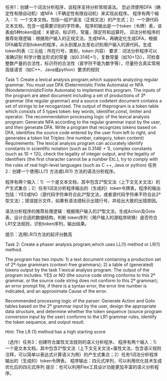 # 
任务1：创建一个词法分析程序，该程序支持分析常规语法。
您必须使用DFA（确定性有限自动机）或NFA（不确定性有限自动机）来实现此程序。 程序有两个输入：1）一个文本文档，包括一组3º语法（正规文法）的产生式；2）一个源代码文本文档，包含一组需要识别的字符串。 程序的输出是一个token（令牌）表，该表由5种token组成：关键词，标识符，常量，限定符和运算符。
词法分析程序的推荐处理逻辑：根据用户输入的正规文法，生成NFA，再确定化生成DFA，根据DFA编写识别token的程序，从头到尾从左至右识别用户输入的源代码，生成token列表（三元组：所在行号，类别，token 内容）
要求：词法分析程序可以 准确识别 科学计数法形式的常量（如0.314E+1），复数常量（如10+12i），可检查整数产量的合法性，标识符的合法性（首字符不能为数字等），尽量符合真实常用高级语言（如C++、Java或python）要求的规则

Task 1: Create a lexical analysis program,which supports analyzing regular grammar.
You must use DFA (Deterministic Finite Automata) or NFA (NondeterministicFinite Automata) to implement this program. The inputs of the program are atext document including a set of productions of 3º grammar (the regular grammar) and a source codetext document contains a set of strings to be recoganized. The output of theprogram is a token table which consists of 5 types token: key words, identifier,const, limiter and operator.
 The recommendation processing logic of the lexical analysis program: Generate NFA according to the regular grammar input by the user, and then generate DFA. Write a program that recognizes tokens based on DFA, identifies the source code entered by the user from left to right, and generates a token list Triples: line number, category, token content)
Requirements: The lexical analysis program can accurately identify constants in scientific notation (such as 0.314E + 1), complex constants (such as 10 + 12i), check the legality of integer output, and the legality of identifiers (the first character cannot be a number Etc.), try to comply with the rules of real high-level languages (such as C ++, Java or python)
任务2：创建一个使用LL(1) 方法或LR(1) 方法的语法分析程序。

程序有两个输入：1）一个是文本文档，其中包含2º型文法（上下文无关文法）的产生式集合；2）任务1词法分析程序输出的（生成的）token令牌表。程序的输出包括：YES或NO（源代码字符串符合此2º型文法，或者源代码字符串不符合此2º型文法）；错误提示文件，如果有语法错标示出错行号，并给出大致的出错原因。

语法分析程序的推荐处理逻辑：根据用户输入的2º型文法，生成Action及Goto表，设计合适的数据结构，判断 token序列（用户输入的源程序转换）是否符合LR1文法规则，识别token序列，输出结果。

提示：选用LR(1)方法的起评分数高



Task 2: Create a phaser analysis program,which uses LL(1) method or LR(1) method.

The program has two inputs: 1) a text document containing a production set of 2º-type grammars (context-free grammars); 2) a table of (generated) tokens output by the task 1 lexical analysis program. The output of the program includes: YES or NO (the source code string conforms to this 2º grammar, or the source code string does not conform to this 2º grammar); an error prompt file, if there is a syntax error, the error line number is indicated, and an approximate Cause of the error.

Recommended processing logic of the parser: Generate Action and Goto tables based on the 2º grammar input by the user, design the appropriate data structure, and determine whether the token sequence (source program conversion input by the user) conforms to the LR1 grammar rules, identify the token sequence, and output result.

Hint: The LR (1) method has a high starting score

（选作）任务3：创建符合属性文法规则的语义分析程序。
程序有两个输入：1）一个是文本文档，其中包含2º型文法（上下文无关文法+属性文法，包含语义规则注释，可以简单以表达式计算语义为例）的产生式集合；2）任务1词法分析程序输出的（生成的）token令牌表。
程序输出：四元式序列，可以利用优化技术生成优化后的四元式序列
提示：也可以利用Flex工具设计功能更加丰富的语义分析程序。
